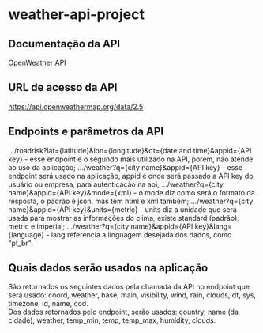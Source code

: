 # weather-api-project

## Documentação da API
[OpenWeather API](https://openweathermap.org/current#name)

## URL de acesso da API
https://api.openweathermap.org/data/2.5

## Endpoints e parâmetros da API
.../roadrisk?lat={latitude}&lon={longitude}&dt={date and time}&appid={API key} - esse endpoint é o segundo mais utilizado na API, porém, não atende ao uso da aplicação;
.../weather?q={city name}&appid={API key} - esse endpoint será usado na aplicação, appid é onde será passado a API key do usuário ou empresa, para autenticação na api;
.../weather?q={city name}&appid={API key}&mode={xml} - o mode diz como será o formato da resposta, o padrão é json, mas tem html e xml também;
.../weather?q={city name}&appid={API key}&units={metric} - units diz a unidade que será usada para mostrar as informações do clima, existe standard (padrão), metric e imperial;
.../weather?q={city name}&appid={API key}&lang={language} - lang referencia a linguagem desejada dos dados, como "pt_br".

## Quais dados serão usados na aplicação
São retornados os seguintes dados pela chamada da API no endpoint que será usado: coord, weather, base, main, visibility, wind, rain, clouds, dt, sys, timezone, id, name, cod.                                   
Dos dados retornados pelo endpoint, serão usados: country, name (da cidade), weather, temp_min, temp, temp_max, humidity, clouds.
